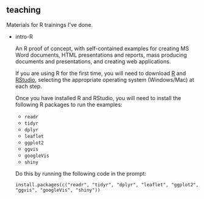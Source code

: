 ## teaching

Materials for R trainings I've done.

* intro-R

    An R proof of concept, with self-contained examples for creating MS Word documents, HTML presentations and reports, mass producing documents and presentations, and creating web applications.

    If you are using R for the first time, you will need to download [R](https://mirrors.nics.utk.edu/cran/) and [RStudio](https://www.rstudio.com/products/rstudio/download2/), selecting the appropriate operating system (Windows/Mac) at each step.

    Once you have installed R and RStudio, you will need to install the following R packages to run the examples:
    
    * `readr`
    * `tidyr`
    * `dplyr`
    * `leaflet`
    * `ggplot2`
    * `ggvis`
    * `googleVis`
    * `shiny`

    Do this by running the following code in the prompt:

    `install.packages(c("readr", "tidyr", "dplyr", "leaflet", "ggplot2", "ggvis", "googleVis", "shiny"))`
